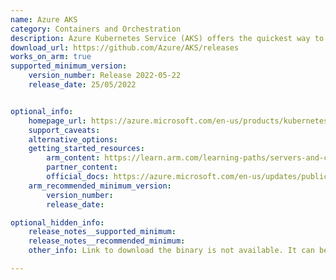 ```yaml
---
name: Azure AKS
category: Containers and Orchestration
description: Azure Kubernetes Service (AKS) offers the quickest way to start developing and deploying cloud-native apps in Azure, datacenters, or at the edge with built-in code-to-cloud pipelines and guardrails.
download_url: https://github.com/Azure/AKS/releases
works_on_arm: true
supported_minimum_version:
    version_number: Release 2022-05-22
    release_date: 25/05/2022


optional_info:
    homepage_url: https://azure.microsoft.com/en-us/products/kubernetes-service/
    support_caveats:
    alternative_options:
    getting_started_resources:
        arm_content: https://learn.arm.com/learning-paths/servers-and-cloud-computing/aks/
        partner_content:
        official_docs: https://azure.microsoft.com/en-us/updates/public-preview-arm64-agent-node-support-in-aks/
    arm_recommended_minimum_version:
        version_number:
        release_date:

optional_hidden_info:
    release_notes__supported_minimum:
    release_notes__recommended_minimum:
    other_info: Link to download the binary is not available. It can be downloaded using command - "curl -sL https://aka.ms/InstallAzureCLIDeb | sudo bash". Git Repository is offered for tracking features and issues with the Azure Kubernetes Service (AKS).

---
```

